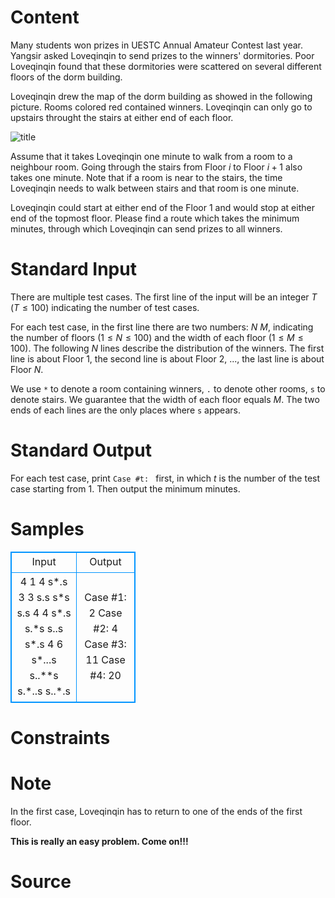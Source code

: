 
# Content

Many students won prizes in UESTC Annual Amateur Contest last year. Yangsir asked Loveqinqin to send prizes to the winners' dormitories. Poor Loveqinqin found that these dormitories were scattered on several different floors of the dorm building.

Loveqinqin drew the map of the dorm building as showed in the following picture. Rooms colored red contained winners. Loveqinqin can only go to upstairs throught the stairs at either end of each floor.  

![title](/source/lutece/easy-problem-1/img/aHR0cHM6Ly9hY20udWVzdGMuZWR1LmNuL21lZGlhL2ltYWdlL3Byb2JsZW0vNTU5LzIwMTQwODI2MTMyOTQwMjYxMTguanBn.jpg)

Assume that it takes Loveqinqin one minute to walk from a room to a neighbour room. Going through the stairs from Floor $i$ to Floor $i + 1$ also takes one minute. Note that if a room is near to the stairs, the time Loveqinqin needs to walk between stairs and that room is one minute. 

Loveqinqin could start at either end of the Floor $1$ and would stop at either end of the topmost floor. Please find a route which takes the minimum minutes, through which Loveqinqin can send prizes to all winners.

# Standard Input

There are multiple test cases. The first line of the input will be an integer $T$ ($T \leq 100$) indicating the number of test cases.

For each test case, in the first line there are two numbers: $N$ $M$, indicating the number of floors ($1 \leq N \leq 100$) and the width of each floor ($1 \leq M \leq 100$). The following $N$ lines describe the distribution of the winners. The first line is about Floor $1$, the second line is about Floor $2$, ..., the last line is about Floor $N$. 

We use `*` to denote a room containing winners, `.` to denote other rooms, `s` to denote stairs. We guarantee that the width of each floor equals $M$. The two ends of each lines are the only places where `s` appears.

# Standard Output

For each test case, print `Case #t: ` first, in which $t$ is the number of the test case starting from $1$. Then output the minimum minutes.

# Samples

<style>
        table,table tr th, table tr td { border:1px solid #0094ff; }
        table { width: 200px; min-height: 25px; line-height: 25px; text-align: center; border-collapse: collapse;}   
    </style>
<table>
	<tr>
		<td>Input</td>
		<td>Output</td>
	</tr>
<tr><td>4
1 4
s*.s
3 3
s.s
s*s
s.s
4 4
s*.s
s.*s
s..s
s*.s
4 6
s*...s
s..**s
s.*..s
s..*.s</td><td>Case #1: 2
Case #2: 4
Case #3: 11
Case #4: 20</td></tr></table>


# Constraints



# Note

In the first case, Loveqinqin has to return to one of the ends of the first floor.

**This is really an easy problem. Come on!!!**

# Source


